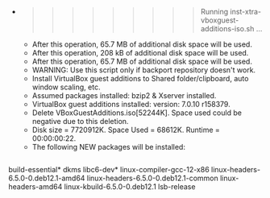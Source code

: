 * >>>>>>>>> Running inst-xtra-vboxguest-additions-iso.sh ...
  * After this operation, 65.7 MB of additional disk space will be used.
  * After this operation, 208 kB of additional disk space will be used.
  * After this operation, 65.7 MB of additional disk space will be used.
  * WARNING: Use this script only if backport repository doesn't work.
  * Install VirtualBox guest additions to Shared folder/clipboard, auto window scaling, etc.
  * Assumed packages installed: bzip2 & Xserver installed.
  * VirtualBox guest additions installed: version: 7.0.10 r158379.
  * Delete VBoxGuestAdditions.iso[52244K]. Space used could be negative due to this deletion.
  * Disk size = 7720912K. Space Used = 68612K. Runtime = 00:00:00:22.
  * The following NEW packages will be installed:
  ```bash
build-essential* dkms libc6-dev* linux-compiler-gcc-12-x86 linux-headers-6.5.0-0.deb12.1-amd64
linux-headers-6.5.0-0.deb12.1-common linux-headers-amd64 linux-kbuild-6.5.0-0.deb12.1 lsb-release
  ```
